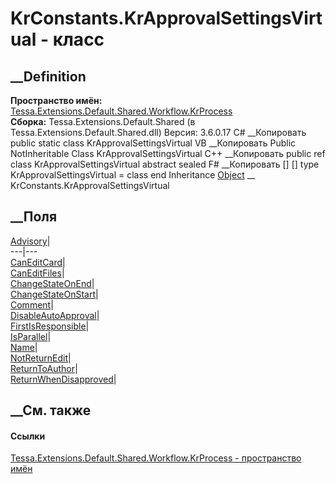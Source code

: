# KrConstants.KrApprovalSettingsVirtual - класс
##  __Definition
 **Пространство имён:**
[Tessa.Extensions.Default.Shared.Workflow.KrProcess](N_Tessa_Extensions_Default_Shared_Workflow_KrProcess.htm)  
 **Сборка:** Tessa.Extensions.Default.Shared (в
Tessa.Extensions.Default.Shared.dll) Версия: 3.6.0.17
C# __Копировать
     public static class KrApprovalSettingsVirtual
VB __Копировать
     Public NotInheritable Class KrApprovalSettingsVirtual
C++ __Копировать
     public ref class KrApprovalSettingsVirtual abstract sealed
F# __Копировать
     [<AbstractClassAttribute>]
    [<SealedAttribute>]
    type KrApprovalSettingsVirtual = class end
Inheritance
    [Object](https://learn.microsoft.com/dotnet/api/system.object) __ KrConstants.KrApprovalSettingsVirtual
##  __Поля
[Advisory](F_Tessa_Extensions_Default_Shared_Workflow_KrProcess_KrConstants_KrApprovalSettingsVirtual_Advisory.htm)|  
---|---  
[CanEditCard](F_Tessa_Extensions_Default_Shared_Workflow_KrProcess_KrConstants_KrApprovalSettingsVirtual_CanEditCard.htm)|  
[CanEditFiles](F_Tessa_Extensions_Default_Shared_Workflow_KrProcess_KrConstants_KrApprovalSettingsVirtual_CanEditFiles.htm)|  
[ChangeStateOnEnd](F_Tessa_Extensions_Default_Shared_Workflow_KrProcess_KrConstants_KrApprovalSettingsVirtual_ChangeStateOnEnd.htm)|  
[ChangeStateOnStart](F_Tessa_Extensions_Default_Shared_Workflow_KrProcess_KrConstants_KrApprovalSettingsVirtual_ChangeStateOnStart.htm)|  
[Comment](F_Tessa_Extensions_Default_Shared_Workflow_KrProcess_KrConstants_KrApprovalSettingsVirtual_Comment.htm)|  
[DisableAutoApproval](F_Tessa_Extensions_Default_Shared_Workflow_KrProcess_KrConstants_KrApprovalSettingsVirtual_DisableAutoApproval.htm)|  
[FirstIsResponsible](F_Tessa_Extensions_Default_Shared_Workflow_KrProcess_KrConstants_KrApprovalSettingsVirtual_FirstIsResponsible.htm)|  
[IsParallel](F_Tessa_Extensions_Default_Shared_Workflow_KrProcess_KrConstants_KrApprovalSettingsVirtual_IsParallel.htm)|  
[Name](F_Tessa_Extensions_Default_Shared_Workflow_KrProcess_KrConstants_KrApprovalSettingsVirtual_Name.htm)|  
[NotReturnEdit](F_Tessa_Extensions_Default_Shared_Workflow_KrProcess_KrConstants_KrApprovalSettingsVirtual_NotReturnEdit.htm)|  
[ReturnToAuthor](F_Tessa_Extensions_Default_Shared_Workflow_KrProcess_KrConstants_KrApprovalSettingsVirtual_ReturnToAuthor.htm)|  
[ReturnWhenDisapproved](F_Tessa_Extensions_Default_Shared_Workflow_KrProcess_KrConstants_KrApprovalSettingsVirtual_ReturnWhenDisapproved.htm)|  
## __См. также
#### Ссылки
[Tessa.Extensions.Default.Shared.Workflow.KrProcess - пространство
имён](N_Tessa_Extensions_Default_Shared_Workflow_KrProcess.htm)
